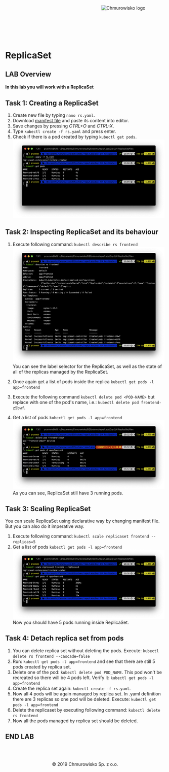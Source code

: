 <img src="../../../img/logo.png" alt="Chmurowisko logo" width="200" align="right">
<br><br>
<br><br>
<br><br>

# ReplicaSet

## LAB Overview

#### In this lab you will work with a ReplicaSet

## Task 1: Creating a ReplicaSet 

1. Create new file by typing ``nano rs.yaml``.
2. Download [manifest file](./files/rs.yaml) and paste its content into editor.
3. Save changes by pressing *CTRL+O* and *CTRL-X*.
4. Type ``kubectl create -f rs.yaml`` and press enter.
5. Check if there is a pod created by typing ``kubectl get pods``.
![img](./img/replicaset1.png)

## Task 2: Inspecting ReplicaSet and its behaviour

1. Execute following command:
``
kubectl describe rs frontend
``
![img](./img/replicaset2.png)
You can see the label selector for the ReplicaSet, as well as the state of all of the replicas managed by the ReplicaSet.

2. Once again get a list of pods inside the replica ``kubectl get pods -l app=frontend``
3. Execute the following command ``kubectl delete pod <POD-NAME>`` but replace *<POD-NAME>* with one of the pod's name, i.e.: ``kubectl delete pod frontend-z5bwf``.
3. Get a list of pods ``kubectl get pods -l app=frontend``
![img](./img/replicaset3.png)
As you can see, ReplicaSet still have 3 running pods.

## Task 3: Scaling ReplicaSet

You can scale ReplicaSet using declarative way by changing manifest file. But you can also do it imperative way.

1. Execute following command:
``
kubectl scale replicaset frontend --replicas=5
``
2. Get a list of pods `kubectl get pods -l app=frontend`
![img](./img/replicaset4.png)
Now you should have 5 pods running inside ReplicaSet.

## Task 4: Detach replica set from pods
1. You can delete replica set without deleting the pods. Execute: `kubectl delete rs frontend --cascade=false`
2. Run: `kubectl get pods -l app=frontend` and see that there are still 5 pods created by replica set.
3. Delete one of the pod: `kubectl delete pod POD_NAME`. This pod won't be recreated so there will be 4 pods left. Verify it: `kubectl get pods -l app=frontend`
4. Create the replica set again: `kubectl create -f rs.yaml`. 
5. Now all 4 pods will be again managed by replica set. In .yaml definition there are 3 replicas so one pod will be deleted. Execute: `kubectl get pods -l app=frontend`
6. Delete the replicaset by executing following command:
`
kubectl delete rs frontend
`
7. Now all the pods managed by replica set should be deleted.
## END LAB

<br><br>

<center><p>&copy; 2019 Chmurowisko Sp. z o.o.<p></center>

